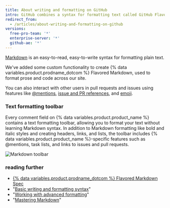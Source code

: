 ```yaml
---
title: About writing and formatting on GitHub
intro: GitHub combines a syntax for formatting text called GitHub Flavored Markdown with a few unique writing features.
redirect_from:
  - /articles/about-writing-and-formatting-on-github
versions:
  free-pro-team: '*'
  enterprise-server: '*'
  github-ae: '*'
---
```


[Markdown](http://daringfireball.net/projects/markdown/) is an easy-to-read, easy-to-write syntax for formatting plain text.

We've added some custom functionality to create {% data variables.product.prodname_dotcom %} Flavored Markdown, used to format prose and code across our site.

You can also interact with other users in pull requests and issues using features like [@mentions](/articles/basic-writing-and-formatting-syntax/#mentioning-people-and-teams), [issue and PR references](/articles/basic-writing-and-formatting-syntax/#referencing-issues-and-pull-requests), and [emoji](/articles/basic-writing-and-formatting-syntax/#using-emoji).

### Text formatting toolbar

Every comment field on {% data variables.product.product_name %} contains a text formatting toolbar, allowing you to format your text without learning Markdown syntax. In addition to Markdown formatting like bold and italic styles and creating headers, links, and lists, the toolbar includes {% data variables.product.product_name %}-specific features such as @mentions, task lists, and links to issues and pull requests.

![Markdown toolbar](/assets/images/help/writing/markdown-toolbar.gif)

### reading further

- [{% data variables.product.prodname_dotcom %} Flavored Markdown Spec](https://github.github.com/gfm/)
- "[Basic writing and formatting syntax](/articles/basic-writing-and-formatting-syntax)"
- "[Working with advanced formatting](/articles/working-with-advanced-formatting)"
- "[Mastering Markdown](https://guides.github.com/features/mastering-markdown/)"
